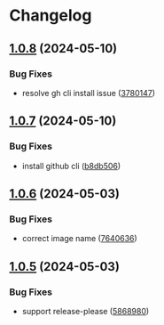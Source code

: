 # Changelog

## [1.0.8](https://github.com/whynotea/devcontainer-base/compare/v1.0.7...v1.0.8) (2024-05-10)


### Bug Fixes

* resolve gh cli install issue ([3780147](https://github.com/whynotea/devcontainer-base/commit/37801476e9fdf7fab7c5dd721ebd45e560208c16))

## [1.0.7](https://github.com/whynotea/devcontainer-base/compare/v1.0.6...v1.0.7) (2024-05-10)


### Bug Fixes

* install github cli ([b8db506](https://github.com/whynotea/devcontainer-base/commit/b8db50689a09c99d5646856f5a947bf4d443eeae))

## [1.0.6](https://github.com/whynotea/devcontainer-base/compare/v1.0.5...v1.0.6) (2024-05-03)


### Bug Fixes

* correct image name ([7640636](https://github.com/whynotea/devcontainer-base/commit/7640636bdcae3045b4be59ba1779797332e0f03a))

## [1.0.5](https://github.com/whynotea/devcontainer-base/compare/v1.0.4...v1.0.5) (2024-05-03)


### Bug Fixes

* support release-please ([5868980](https://github.com/whynotea/devcontainer-base/commit/586898076662e026f1349a532107fd60d9366a88))
